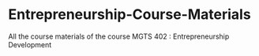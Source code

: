 # Entrepreneurship-Course-Materials
All the course materials of the course MGTS 402 : Entrepreneurship Development
